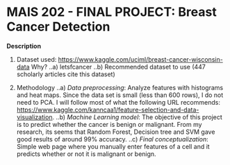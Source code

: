 # MAIS 202 - FINAL PROJECT: Breast Cancer Detection
**Description**
1. Dataset used: https://www.kaggle.com/uciml/breast-cancer-wisconsin-data 
   Why? ..a) letsfcancer
        ..b) Recommended dataset to use (447 scholarly articles cite this dataset)
        
2. Methodology
..a) _Data preprocessing_: Analyze features with histograms and heat maps. Since the data set is small (less than 600 rows), I do not need to PCA. I will follow most of what the following URL recommends: https://www.kaggle.com/kanncaa1/feature-selection-and-data-visualization.
..b) _Machine Learning model_: The objective of this project is to predict whether the cancer is benign or malignant. From my research, its seems that Random Forest, Decision tree and SVM gave good results of around 99% accuracy. 
..c) _Final conceptualization_: Simple web page where you manually enter features of a cell and it predicts whether or not it is malignant or benign. 

